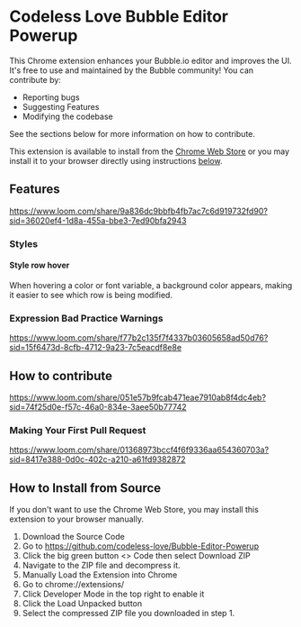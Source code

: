 # Codeless Love Bubble Editor Powerup

This Chrome extension enhances your Bubble.io editor and improves the UI. It's
free to use and maintained by the Bubble community! You can contribute by:

 * Reporting bugs
 * Suggesting Features
 * Modifying the codebase

See the sections below for more information on how to contribute.

This extension is available to install from the [Chrome Web Store](https://chromewebstore.google.com/detail/codeless-love-bubble-edit/imaakngdpjbnlgajekmhpiigibmgmial) or you may install it to your browser directly using instructions [below](#how-to-install-from-source).

## Features
https://www.loom.com/share/9a836dc9bbfb4fb7ac7c6d919732fd90?sid=36020ef4-1d8a-455a-bbe3-7ed90bfa2943

### Styles
#### Style row hover
When hovering a color or font variable, a background color appears, making it easier to see which row is being modified. 

### Expression Bad Practice Warnings
https://www.loom.com/share/f77b2c135f7f4337b03605658ad50d76?sid=15f6473d-8cfb-4712-9a23-7c5eacdf8e8e


## How to contribute
https://www.loom.com/share/051e57b9fcab471eae7910ab8f4dc4eb?sid=74f25d0e-f57c-46a0-834e-3aee50b77742

### Making Your First Pull Request
https://www.loom.com/share/01368973bccf4f6f9336aa654360703a?sid=8417e388-0d0c-402c-a210-a61fd9382872


## How to Install from Source
If you don't want to use the Chrome Web Store, you may install this extension to
your browser manually.

1. Download the Source Code
  1. Go to https://github.com/codeless-love/Bubble-Editor-Powerup
  1. Click the big green button <> Code then select Download ZIP
  1. Navigate to the ZIP file and decompress it.
1. Manually Load the Extension into Chrome
  1. Go to chrome://extensions/
  1. Click Developer Mode in the top right to enable it
  1. Click the Load Unpacked button
  1. Select the compressed ZIP file you downloaded in step 1.
